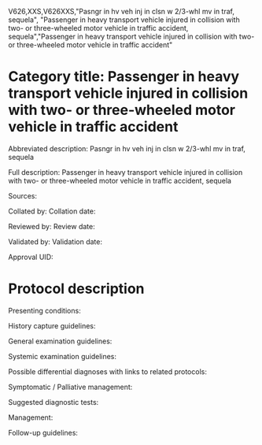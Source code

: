 V626,XXS,V626XXS,"Pasngr in hv veh inj in clsn w 2/3-whl mv in traf, sequela", "Passenger in heavy transport vehicle injured in collision with two- or three-wheeled motor vehicle in traffic accident, sequela","Passenger in heavy transport vehicle injured in collision with two- or three-wheeled motor vehicle in traffic accident"
# Category title: Passenger in heavy transport vehicle injured in collision with two- or three-wheeled motor vehicle in traffic accident

Abbreviated description: Pasngr in hv veh inj in clsn w 2/3-whl mv in traf, sequela

Full description: Passenger in heavy transport vehicle injured in collision with two- or three-wheeled motor vehicle in traffic accident, sequela

Sources:

Collated by:
Collation date:

Reviewed by:
Review date:

Validated by:
Validation date:

Approval UID:

# Protocol description

Presenting conditions:

History capture guidelines:

General examination guidelines:

Systemic examination guidelines:

Possible differential diagnoses with links to related protocols:

Symptomatic / Palliative management:

Suggested diagnostic tests:

Management:

Follow-up guidelines:

